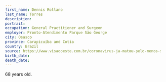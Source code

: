 ```yaml
---
first_name: Dennis Rollano
last_name: Torres
description: 
portrait: 
occupation: General Practitioner and Surgeon
employer: Pronto-Atendimento Parque São George
city: Osasco
province: Carapicuíba and Cotia
country: Brazil
source: https://www.visaooeste.com.br/coronavirus-ja-matou-pelo-menos-seis-profissionais-da-saude-em-osasco-e-regiao/
birth_date: 
death_date: 
---
```


68 years old.